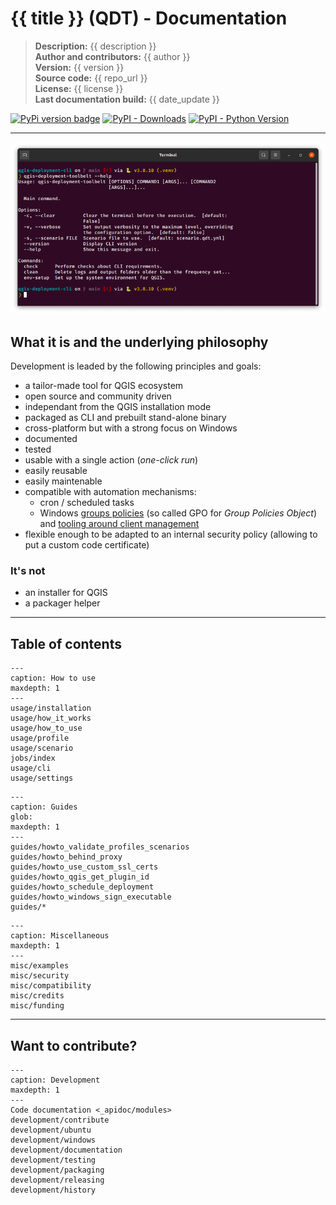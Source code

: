 # {{ title }} (QDT) - Documentation

> **Description:** {{ description }}  
> **Author and contributors:** {{ author }}  
> **Version:** {{ version }}  
> **Source code:** {{ repo_url }}  
> **License:** {{ license }}  
> **Last documentation build:** {{ date_update }}

[![PyPi version badge](https://badgen.net/pypi/v/qgis-deployment-toolbelt)](https://pypi.org/project/qgis-deployment-toolbelt/)
[![PyPI - Downloads](https://img.shields.io/pypi/dm/qgis-deployment-toolbelt)](https://pypi.org/project/qgis-deployment-toolbelt/)
[![PyPI - Python Version](https://img.shields.io/pypi/pyversions/qgis-deployment-toolbelt)](https://pypi.org/project/qgis-deployment-toolbelt/)

----

![QGIS Deployment Toolbelt CLI](./static/qgis-deployment-toolbelt_cli_help.png)

## What it is and the underlying philosophy

Development is leaded by the following principles and goals:

- a tailor-made tool for QGIS ecosystem
- open source and community driven
- independant from the QGIS installation mode
- packaged as CLI and prebuilt stand-alone binary
- cross-platform but with a strong focus on Windows
- documented
- tested
- usable with a single action (*one-click run*)
- easily reusable
- easily maintenable
- compatible with automation mechanisms:
    - cron / scheduled tasks
    - Windows [groups policies](https://en.wikipedia.org/wiki/Group_Policy) (so called GPO for *Group Policies Object*) and [tooling around client management](https://learn.microsoft.com/en-us/windows/client-management/)
- flexible enough to be adapted to an internal security policy (allowing to put a custom code certificate)

### It's not

- an installer for QGIS
- a packager helper

----

## Table of contents

```{toctree}
---
caption: How to use
maxdepth: 1
---
usage/installation
usage/how_it_works
usage/how_to_use
usage/profile
usage/scenario
jobs/index
usage/cli
usage/settings
```

```{toctree}
---
caption: Guides
glob:
maxdepth: 1
---
guides/howto_validate_profiles_scenarios
guides/howto_behind_proxy
guides/howto_use_custom_ssl_certs
guides/howto_qgis_get_plugin_id
guides/howto_schedule_deployment
guides/howto_windows_sign_executable
guides/*
```

```{toctree}
---
caption: Miscellaneous
maxdepth: 1
---
misc/examples
misc/security
misc/compatibility
misc/credits
misc/funding
```

----

## Want to contribute?

```{toctree}
---
caption: Development
maxdepth: 1
---
Code documentation <_apidoc/modules>
development/contribute
development/ubuntu
development/windows
development/documentation
development/testing
development/packaging
development/releasing
development/history
```
